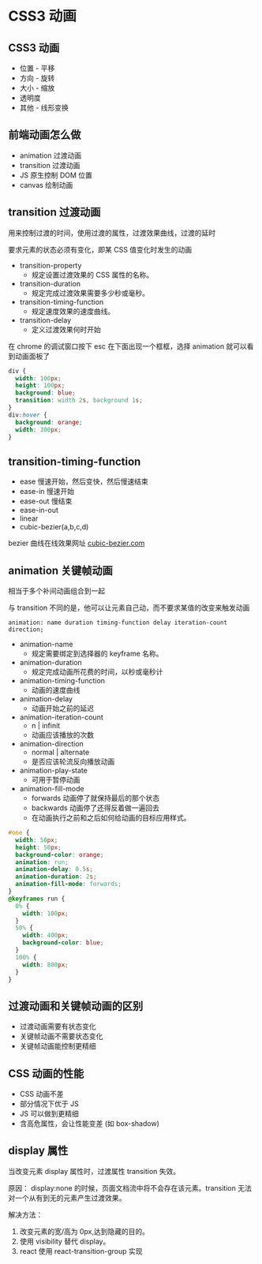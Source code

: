 # CSS3 动画

## CSS3 动画

- 位置 - 平移
- 方向 - 旋转
- 大小 - 缩放
- 透明度
- 其他 - 线形变换

## 前端动画怎么做

- animation 过渡动画
- transition 过渡动画
- JS 原生控制 DOM 位置
- canvas 绘制动画

## transition 过渡动画

用来控制过渡的时间，使用过渡的属性，过渡效果曲线，过渡的延时

要求元素的状态必须有变化，即某 CSS 值变化时发生的动画

- transition-property
  - 规定设置过渡效果的 CSS 属性的名称。
- transition-duration
  - 规定完成过渡效果需要多少秒或毫秒。
- transition-timing-function
  - 规定速度效果的速度曲线。
- transition-delay
  - 定义过渡效果何时开始

在 chrome 的调试窗口按下 esc 在下面出现一个框框，选择 animation 就可以看到动画面板了

```css
div {
  width: 100px;
  height: 100px;
  background: blue;
  transition: width 2s, background 1s;
}
div:hover {
  background: orange;
  width: 300px;
}
```

## transition-timing-function

- ease 慢速开始，然后变快，然后慢速结束
- ease-in 慢速开始
- ease-out 慢结束
- ease-in-out
- linear
- cubic-bezier(a,b,c,d)

bezier 曲线在线效果网址 [cubic-bezier.com](http://cubic-bezier.com)

## animation 关键帧动画

相当于多个补间动画组合到一起

与 transition 不同的是，他可以让元素自己动，而不要求某值的改变来触发动画

`animation: name duration timing-function delay iteration-count direction;`

- animation-name
  - 规定需要绑定到选择器的 keyframe 名称。
- animation-duration
  - 规定完成动画所花费的时间，以秒或毫秒计
- animation-timing-function
  - 动画的速度曲线
- animation-delay
  - 动画开始之前的延迟
- animation-iteration-count
  - n | infinit
  - 动画应该播放的次数
- animation-direction
  - normal | alternate
  - 是否应该轮流反向播放动画
- animation-play-state
  - 可用于暂停动画
- animation-fill-mode
  - forwards 动画停了就保持最后的那个状态
  - backwards 动画停了还得反着做一遍回去
  - 在动画执行之前和之后如何给动画的目标应用样式。

```css
#one {
  width: 50px;
  height: 50px;
  background-color: orange;
  animation: run;
  animation-delay: 0.5s;
  animation-duration: 2s;
  animation-fill-mode: forwards;
}
@keyframes run {
  0% {
    width: 100px;
  }
  50% {
    width: 400px;
    background-color: blue;
  }
  100% {
    width: 800px;
  }
}
```

## 过渡动画和关键帧动画的区别

- 过渡动画需要有状态变化
- 关键帧动画不需要状态变化
- 关键帧动画能控制更精细

## CSS 动画的性能

- CSS 动画不差
- 部分情况下优于 JS
- JS 可以做到更精细
- 含高危属性，会让性能变差 (如 box-shadow)

## display 属性

当改变元素 display 属性时，过渡属性 transition 失效。

原因：
display:none 的时候，页面文档流中将不会存在该元素。transition 无法对一个从有到无的元素产生过渡效果。

解决方法：

1. 改变元素的宽/高为 0px,达到隐藏的目的。
2. 使用 visibility 替代 display。
3. react 使用 react-transition-group 实现
